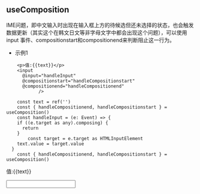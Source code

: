 ## useComposition

IME问题，即中文输入时出现在输入框上方的待候选但还未选择的状态，也会触发数据更新（其实这个在韩文日文等非字母文字中都会出现这个问题），可以使用 input 事件、compositionstart和compositionend来判断阻止这一行为。

- 示例1

```
	<p>值:{{text}}</p>
	<input
      @input="handleInput"
      @compositionstart="handleCompositionstart"
      @compositionend="handleCompositionend"
			/>

	const text = ref('')
	const { handleCompositionend, handleCompositionstart } = useComposition()
	const handleInput = (e: Event) => {
    if ((e.target as any).composing) {
      return
    }
		const target = e.target as HTMLInputElement
    text.value = target.value
  }
	const { handleCompositionend, handleCompositionstart } = useComposition()

```

<div>
	<p>值:{{text}}</p>
 	<input
      @input="handleInput"
      @compositionstart="handleCompositionstart"
      @compositionend="handleCompositionend"
			/>
</div>

<script setup>
	import { useComposition } from './index.ts'
	import { ref } from "vue"

	const text = ref('')
	const { handleCompositionend, handleCompositionstart } = useComposition()
	const handleInput = (e) => {
    if (e.target.composing) {
      return
    }
		const target = e.target
    text.value = target.value
  }	
	
</script>
